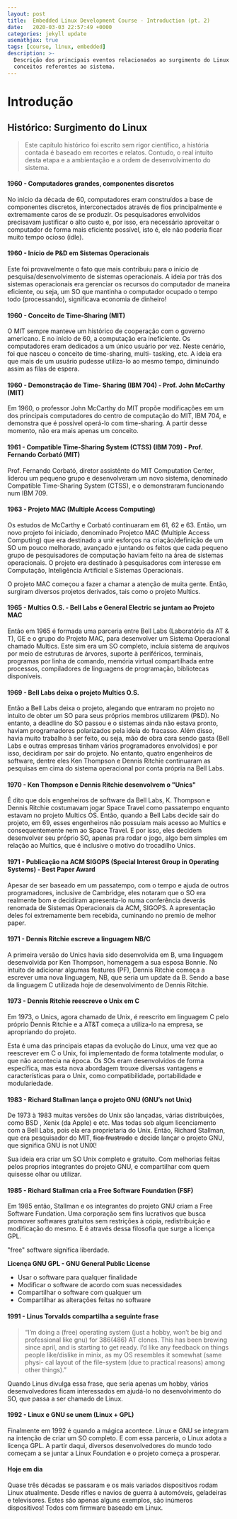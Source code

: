 ```yaml
---
layout: post
title:  Embedded Linux Development Course - Introduction (pt. 2)
date:   2020-03-03 22:57:49 +0000
categories: jekyll update
usemathjax: true
tags: [course, linux, embedded]
description: >-
  Descrição dos principais eventos relacionados ao surgimento do Linux e alguns
  conceitos referentes ao sistema.
---
```


# Introdução

## Histórico: Surgimento do Linux

> Este capítulo histórico foi escrito sem rigor científico, a história contada é baseado em recortes e relatos. Contudo, o real intuito desta etapa e a ambientação e a ordem de desenvolvimento do sistema.

#### 1960 - Computadores grandes, componentes discretos

No início da década de 60, computadores eram construídos a base de componentes discretos, interconectados através de fios principalmente e extremamente caros de se produzir. Os pesquisadores envolvidos precisavam justificar o alto custo e, por isso, era necessário aproveitar o computador de forma mais eficiente possível, isto é, ele não poderia ficar muito tempo ocioso \(idle\).

#### 1960 - Início de P&D em Sistemas Operacionais

Este foi provavelmente o fato que mais contribuiu para o início de pesquisa/desenvolvimento de sistemas operacionais. A ideia por trás dos sistemas operacionais era gerenciar os recursos do computador de maneira eficiente, ou seja, um SO que mantinha o computador ocupado o tempo todo \(processando\), significava economia de dinheiro!

#### 1960 - Conceito de Time-Sharing \(MIT\)

O MIT sempre manteve um histórico de cooperação com o governo americano. E no início de 60, a computação era ineficiente. Os computadores eram dedicados a um único usuário por vez. Neste cenário, foi que nasceu o conceito de time-sharing, multi- tasking, etc. A ideia era que mais de um usuário pudesse utiliza-lo ao mesmo tempo, diminuindo assim as filas de espera.

#### 1960 - Demonstração de Time- Sharing \(IBM 704\) - Prof. John McCarthy \(MIT\)

Em 1960, o professor John McCarthy do MIT propõe modificações em um dos principais computadores do centro de computação do MIT, IBM 704, e demonstra que é possível operá-lo com time-sharing. A partir desse momento, não era mais apenas um conceito.

#### 1961 - Compatible Time-Sharing System \(CTSS\) \(IBM 709\) - Prof. Fernando Corbató \(MIT\)

Prof. Fernando Corbató, diretor assistênte do MIT Computation Center, liderou um pequeno grupo e desenvolveram um novo sistema, denominado Compatible Time-Sharing System \(CTSS\), e o demonstraram funcionando num IBM 709.

#### 1963 - Projeto MAC \(Multiple Access Computing\)

Os estudos de McCarthy e Corbató continuaram em 61, 62 e 63. Então, um novo projeto foi iniciado, denominado Projetco MAC \(Multiple Access Computing\) que era destinado a unir esforços na criação/definição de um SO um pouco melhorado, avançado e juntando os feitos que cada pequeno grupo de pesquisadores de computação haviam feito na área de sistemas operacionais. O projeto era destinado à pesquisadores com interesse em Computação, Inteligência Artificial e Sistemas Operacionais.

O projeto MAC começou a fazer a chamar a atenção de muita gente. Então, surgiram diversos projetos derivados, tais como o projeto Multics. 

#### 1965 - Multics O.S. - Bell Labs e General Electric se juntam ao Projeto MAC

Então em 1965 é formada uma parceria entre Bell Labs \(Laboratório da AT & T\), GE e o grupo do Projeto MAC, para desenvolver um Sistema Operacional chamado Multics. Este sim era um SO completo, incluía sistema de arquivos por meio de estruturas de árvores, suporte à periféricos, terminais, programas por linha de comando, memória virtual compartilhada entre processos, compiladores de linguagens de programação, bibliotecas disponíveis.

#### 1969 - Bell Labs deixa o projeto Multics O.S.

Então a Bell Labs deixa o projeto, alegando que entraram no projeto no intuito de obter um SO para seus próprios membros utilizarem \(P&D\). No entanto, a deadline do SO passou e o sistemas ainda não estava pronto, haviam programadores polarizados pela ideia do fracasso. Além disso, havia muito trabalho à ser feito, ou seja, mão de obra cara sendo gasta \(Bell Labs e outras empresas tinham vários programadores envolvidos\) e por isso, decidiram por sair do projeto. No entanto, quatro engenheiros de software, dentre eles Ken Thompson e Dennis Ritchie continuaram as pesquisas em cima do sistema operacional por conta própria na Bell Labs.

#### 1970 - Ken Thompson e Dennis Ritchie desenvolvem o "Unics"

É dito que dois engenheiros de software da Bell Labs, K. Thompson e Dennis Ritchie costumavam jogar Space Travel como passatempo enquanto estavam no projeto Multics OS. Então, quando a Bell Labs decide sair do projeto, em 69, esses engenheiros não possuiam mais acesso ao Multics e consequentemente nem ao Space Travel. E por isso, eles decidem desenvolver seu próprio SO, apenas pra rodar o jogo, algo bem simples em relação ao Multics, que é inclusive o motivo do trocadilho Unics.

#### 1971 - Publicação na ACM SIGOPS \(Special Interest Group in Operating Systems\) - Best Paper Award

Apesar de ser baseado em um passatempo, com o tempo e ajuda de outros programadores, inclusive de Cambridge, eles notaram que o SO era realmente bom e decidiram apresenta-lo numa conferência deverás renomada de Sistemas Operacionais da ACM, SIGOPS. A apresentação deles foi extremamente bem recebida, cuminando no premio de melhor paper.

#### 1971 - Dennis Ritchie escreve a linguagem NB/C

A primeira versão do Unics havia sido desenvolvida em B, uma linguagem desenvolvida por Ken Thompson, homenagem a sua esposa Bonnie. No intuito de adicionar algumas features \(PF\), Dennis Ritchie começa a escrever uma nova linguagem, NB, que seria um update da B. Sendo a base da linguagem C utilizada hoje de desenvolvimento de Dennis Ritchie.

#### 1973 - Dennis Ritchie reescreve o Unix em C

Em 1973, o Unics, agora chamado de Unix, é reescrito em linguagem C pelo próprio Dennis Ritchie e a AT&T começa a utiliza-lo na empresa, se apropriando do projeto.

Esta é uma das principais etapas da evolução do Linux, uma vez que ao reescrever em C o Unix, foi implementado de forma totalmente modular, o que não acontecia na época. Os SOs eram desenvolvidos de forma específica, mas esta nova abordagem trouxe diversas vantagens e características para o Unix, como compatibilidade, portabilidade e modulariedade.

#### 1983 - Richard Stallman lança o projeto GNU \(GNU’s not Unix\)

De 1973 à 1983 muitas versões do Unix são lançadas, várias distribuições, como BSD , Xenix \(da Apple\) e etc. Mas todas sob algum licenciamento com a Bell Labs, pois ela era proprietaria do Unix. Então, Richard Stallman, que era pesquisador do MIT, ~~fica frustrado~~ e decide lançar o projeto GNU, que significa GNU is not UNIX! 

Sua ideia era criar um SO Unix completo e gratuito. Com melhorias feitas pelos proprios integrantes do projeto GNU, e compartilhar com quem quisesse olhar ou utilizar.

#### 1985 - Richard Stallman cria a Free Software Foundation \(FSF\)

Em 1985 então, Stallman e os integrantes do projeto GNU criam a Free Software Fundation. Uma corporação sem fins lucrativos que busca promover softwares gratuitos sem restrições à cópia, redistribuição e modificação do mesmo. E é através dessa filosofia que surge a licença GPL. 

"free" software significa liberdade.

**Licença GNU GPL - GNU General Public License**

* Usar o software para qualquer finalidade 
* Modificar o software de acordo com suas necessidades 
* Compartilhar o software com qualquer um 
* Compartilhar as alterações feitas no software

#### 1991 - Linus Torvalds compartilha a seguinte frase

> “I’m doing a \(free\) operating system \(just a hobby, won’t be big and professional like gnu\) for 386\(486\) AT clones. This has been brewing since april, and is starting to get ready. I’d like any feedback on things people like/dislike in minix, as my OS resembles it somewhat \(same physi- cal layout of the file-system \(due to practical reasons\) among other things\).”

Quando Linus divulga essa frase, que seria apenas um hobby, vários desenvolvedores ficam interessados em ajudá-lo no desenvolvimento do SO, que passa a ser chamado de Linux.

#### 1992 - Linux e GNU se unem \(Linux + GPL\)

Finalmente em 1992 é quando a mágica acontece. Linux e GNU se integram na intenção de criar um SO completo. E com essa parceria, o Linux adota a licença GPL. A partir daqui, diversos desenvolvedores do mundo todo começam a se juntar a Linux Foundation e o projeto começa a prosperar.

#### Hoje em dia

Quase três décadas se passaram e os mais variados dispositivos rodam Linux atualmente. Desde rifles e navios de guerra à automóveis, geladeiras e televisores. Estes são apenas alguns exemplos, são inúmeros dispositivos! Todos com firmware baseado em Linux.
